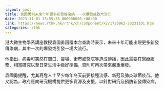 ```yaml
---
layout: post
title: 袁國勇料未來十年更多新發傳染病　一次爆發或致大流行
date: 2023-11-01 15:55:33.000000000 +08:00
link: https://news.rthk.hk/rthk/ch/component/k2/1725962-20231101.htm
categories: rthk
---
```


港大微生物學系講座教授袁國勇回覆本台查詢時表示，未來十年可能出現更多新發傳染病，其中一次的爆發或引發一場大流行。

他指出，病毒可突然在關口、農場、街市或醫院等造成傳播，因此需要在醫療服務、相當研究以至日常生活中做好準備，否則可再次帶來嚴重爆發。

袁國勇提醒，尤其高危人士至少每年冬天前要接種流感、新冠及肺炎球菌疫苗。他又認為，政府應向研究機構提供更多資源及支援，以針對研究及預防新發傳染病。
